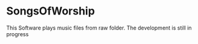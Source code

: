 # SongsOfWorship
This Software plays music files from raw folder. The development is still in progress
